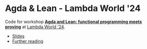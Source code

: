 # Agda & Lean - Lambda World '24

Code for workshop [**Agda and Lean: functional programming meets proving**](https://www.lambda.world/workshops/Agda%20and%20Lean:%20functional%20programming%20meets%20proving/) at [Lambda World '24](https://www.lambda.world/).

- [Slides](https://docs.google.com/presentation/d/1NWp_1ffK-IcxGtZeEvj86LA5DFUDJWDWXd9mQpMFYpQ/edit?usp=sharing)
- [Further reading](further_reading.md)
